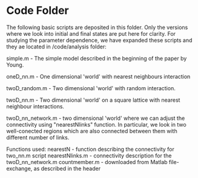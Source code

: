 # Code Folder 

The following basic scripts are deposited in this folder. Only the versions where we look into initial and final states are put here for clarity. For studying the parameter dependence, we have expanded these scripts and they ae located in /code/analysis folder:

simple.m - The simple model described in the beginning of the paper by Young.

oneD_nn.m - One dimensional 'world' with nearest neighbours interaction

twoD_random.m - Two dimensional 'world' with random interaction.

twoD_nn.m - Two dimensional 'world' on a square lattice with nearest neighbour interactions.

twoD_nn_network.m - two dimensional 'world' where we can adjust the connectivity using "nearestNlinks" function. In particular, we look in two well-conected regions which are also connected between them with different number of links.

Functions used:
nearestN - function describing the connectivity for two_nn.m script
nearestNlinks.m - connectivity description for the twoD_nn_network.m
countmember.m - downloaded from Matlab file-exchange, as described in the header
